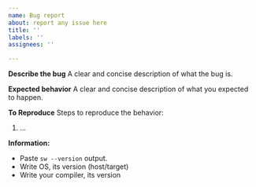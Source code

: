 ```yaml
---
name: Bug report
about: report any issue here
title: ''
labels: ''
assignees: ''

---
```


**Describe the bug**
A clear and concise description of what the bug is.

**Expected behavior**
A clear and concise description of what you expected to happen.

**To Reproduce**
Steps to reproduce the behavior:
1. ...

**Information:**
 - Paste `sw --version` output.
 - Write OS, its version (host/target)
 - Write your compiler, its version
